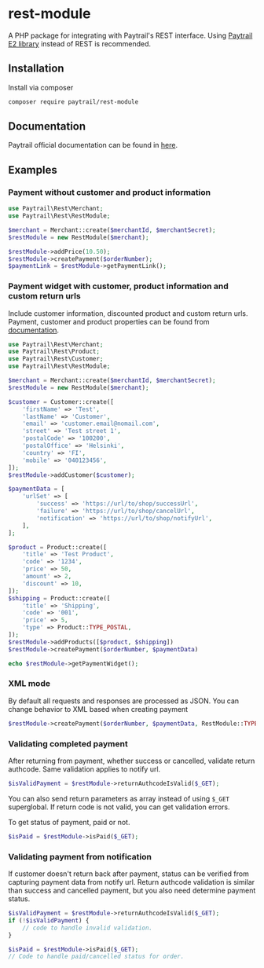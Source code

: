 # rest-module
A PHP package for integrating with Paytrail's REST interface.
Using [Paytrail E2 library][e2-module] instead of REST is recommended.

## Installation
Install via composer

```bash
composer require paytrail/rest-module
```

## Documentation

Paytrail official documentation can be found in [here][docs].

## Examples

### Payment without customer and product information

```php
use Paytrail\Rest\Merchant;
use Paytrail\Rest\RestModule;

$merchant = Merchant::create($merchantId, $merchantSecret);
$restModule = new RestModule($merchant);

$restModule->addPrice(10.50);
$restModule->createPayment($orderNumber);
$paymentLink = $restModule->getPaymentLink();
```

### Payment widget with customer, product information and custom return urls

Include customer information, discounted product and custom return urls.
Payment, customer and product properties can be found from [documentation][docs].

```php
use Paytrail\Rest\Merchant;
use Paytrail\Rest\Product;
use Paytrail\Rest\Customer;
use Paytrail\Rest\RestModule;

$merchant = Merchant::create($merchantId, $merchantSecret);
$restModule = new RestModule($merchant);

$customer = Customer::create([
    'firstName' => 'Test',
    'lastName' => 'Customer',
    'email' => 'customer.email@nomail.com',
    'street' => 'Test street 1',
    'postalCode' => '100200',
    'postalOffice' => 'Helsinki',
    'country' => 'FI',
    'mobile' => '040123456',
]);
$restModule->addCustomer($customer);

$paymentData = [
    'urlSet' => [
        'success' => 'https://url/to/shop/successUrl',
        'failure' => 'https://url/to/shop/cancelUrl',
        'notification' => 'https://url/to/shop/notifyUrl',
    ],
];

$product = Product::create([
    'title' => 'Test Product',
    'code' => '1234',
    'price' => 50,
    'amount' => 2,
    'discount' => 10,
]);
$shipping = Product::create([
    'title' => 'Shipping',
    'code' => '001',
    'price' => 5,
    'type' => Product::TYPE_POSTAL,
]);
$restModule->addProducts([$product, $shipping])
$restModule->createPayment($orderNumber, $paymentData)

echo $restModule->getPaymentWidget();
```

### XML mode

By default all requests and responses are processed as JSON. You can change behavior to XML based when creating payment
```php
$restModule->createPayment($orderNumber, $paymentData, RestModule::TYPE_XML);
```

### Validating completed payment

After returning from payment, whether success or cancelled, validate return authcode. Same validation applies to notify url.

```php
$isValidPayment = $restModule->returnAuthcodeIsValid($_GET);
```

You can also send return parameters as array instead of using `$_GET` superglobal. If return code is not valid, you can get validation errors.

To get status of payment, paid or not.
```php
$isPaid = $restModule->isPaid($_GET);
```

### Validating payment from notification
If customer doesn't return back after payment, status can be verified from capturing payment data from notify url. Return authcode validation is similar than success and cancelled payment, but you also need determine payment status.

```php
$isValidPayment = $restModule->returnAuthcodeIsValid($_GET);
if (!$isValidPayment) {
    // code to handle invalid validation.
}

$isPaid = $restModule->isPaid($_GET);
// Code to handle paid/cancelled status for order.
```

[docs]: https://docs.paytrail.com
[e2-module]: https://github.com/paytrail/e2-module
